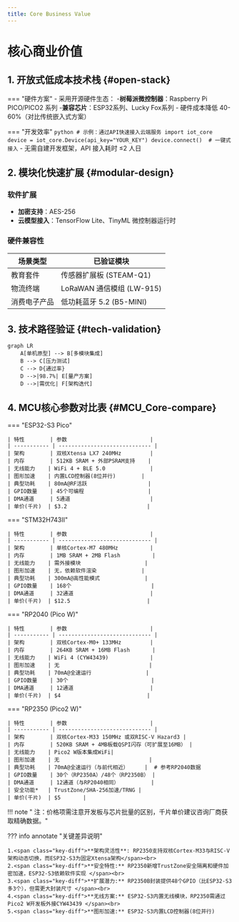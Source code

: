 ```yaml
---
title: Core Business Value
---
```


# 核心商业价值

## 1. 开放式低成本技术栈 {#open-stack}

=== "硬件方案"
    - 采用开源硬件生态：
        - ​**树莓派微控制器**：Raspberry Pi PICO/PICO2 系列
        - ​**兼容芯片**：ESP32系列、Lucky Fox系列
    - 硬件成本降低 40-60%（对比传统嵌入式方案）

=== "开发效率"
    ``` python
    # 示例：通过API快速接入云端服务
    import iot_core
    device = iot_core.Device(api_key="YOUR_KEY")
    device.connect()  # 一键式接入
    ```
    - 无需自建开发框架，API 接入耗时 ≤2 人日

## 2. 模块化快速扩展 {#modular-design}

### 软件扩展
- ​**加密支持**：AES-256
- ​**云模型接入**：TensorFlow Lite、TinyML 微控制器运行时

### 硬件兼容性
| 场景类型       | 已验证模块                 |
|----------------|---------------------------|
| 教育套件       | 传感器扩展板 (STEAM-Q1)    |
| 物流终端       | LoRaWAN 通信模组 (LW-915) |
| 消费电子产品   | 低功耗蓝牙 5.2 (B5-MINI)  |

## 3. 技术路径验证 {#tech-validation}

``` mermaid
graph LR
    A[单机原型] --> B[多模块集成]
    B --> C[压力测试]
    C --> D{通过率}
    D -->|98.7%| E[量产方案]
    D -->|需优化| F[架构迭代]
```

## 4. MCU核心参数对比表 {#MCU_Core-compare}

=== "ESP32-S3 Pico"

    | 特性        | 参数                          |
    | ----------- | ----------------------------- |
    | 架构        | 双核Xtensa LX7 240MHz         |
    | 内存        | 512KB SRAM + 外部PSRAM支持    |
    | 无线能力    | WiFi 4 + BLE 5.0              |
    | 图形加速    | 内置LCD控制器(8位并行)        |
    | 典型功耗    | 80mA@RF活跃                   |
    | GPIO数量    | 45个可编程                    |
    | DMA通道     | 5通道                         |
    | 单价(千片)  | $3.2                         |

=== "STM32H743II"

    | 特性        | 参数                          |
    | ----------- | ----------------------------- |
    | 架构        | 单核Cortex-M7 480MHz          |
    | 内存        | 1MB SRAM + 2MB Flash          |
    | 无线能力    | 需外接模块                    |
    | 图形加速    | 无，依赖软件渲染              |
    | 典型功耗    | 300mA@高性能模式              |
    | GPIO数量    | 168个                         |
    | DMA通道     | 32通道                        |
    | 单价(千片)  | $12.5                        |

=== "RP2040 (Pico W)"

    | 特性        | 参数                          |
    | ----------- | ----------------------------- |
    | 架构        | 双核Cortex-M0+ 133MHz         |
    | 内存        | 264KB SRAM + 16MB Flash       |
    | 无线能力    | WiFi 4 (CYW43439)             |
    | 图形加速    | 无                            |
    | 典型功耗    | 70mA@全速运行                 |
    | GPIO数量    | 30个                          |
    | DMA通道     | 12通道                        |
    | 单价(千片)  | $4                           |

=== "RP2350 (Pico2 W)"

    | 特性        | 参数                          |
    | ----------- | ----------------------------- |
    | 架构        | 双核Cortex-M33 150MHz 或双RISC-V Hazard3 |
    | 内存        | 520KB SRAM + 4MB板载QSPI闪存（可扩展至16MB） |
    | 无线能力    | Pico2 W版本集成WiFi|
    | 图形加速    | 无                            |
    | 典型功耗    | 70mA@全速运行（与前代相近）     |  # 参考RP2040数据
    | GPIO数量    | 30个（RP2350A）/48个（RP2350B） |
    | DMA通道     | 12通道（与RP2040相同）          |
    | 安全功能*   | TrustZone/SHA-256加速/TRNG |
    | 单价(千片)  | $5       |

!!! note " 注：价格项需注意开发板与芯片批量的区别，千片单价建议咨询厂商获取精确数据。"

??? info annotate "关键差异说明"

    1.<span class="key-diff">**架构灵活性**: RP2350支持双核Cortex-M33与RISC-V架构动态切换，而ESP32-S3为固定Xtensa架构</span><br>
    2.<span class="key-diff">**​安全特性​:** RP2350新增TrustZone安全隔离和硬件加密加速，ESP32-S3依赖软件实现 </span><br>
    3.<span class="key-diff">**​扩展潜力:** RP2350B封装提供48个GPIO（比ESP32-S3多3个），但需更大封装尺寸 </span><br>
    4.<span class="key-diff">**​无线方案:** ESP32-S3内置无线模块，RP2350需通过Pico2 W开发板外接CYW43439 </span><br>
    5.<span class="key-diff">**图形加速:** ESP32-S3内置LCD控制器(8位并行)
